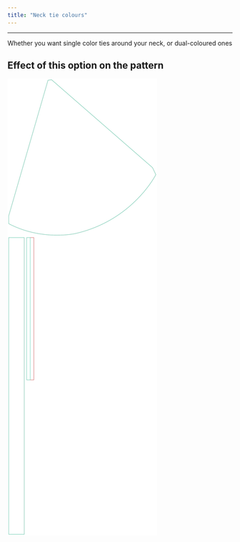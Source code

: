 ```yaml
---
title: "Neck tie colours"
---
```


---

Whether you want single color ties around your neck, or dual-coloured ones

## Effect of this option on the pattern

![This image shows the effect of this option by superimposing several variants that have a different value for this option](bee_necktiecolours_sample.svg "Effect of this option on the pattern")
